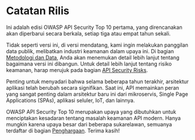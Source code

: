 # Catatan Rilis

Ini adalah edisi OWASP API Security Top 10 pertama, yang direncanakan akan diperbarui secara berkala, setiap tiga atau empat tahun sekali.

Tidak seperti versi ini, di versi mendatang, kami ingin melakukan panggilan data publik, melibatkan industri keamanan dalam upaya ini. Di bagian [Metodologi dan Data][1], Anda akan menemukan detail lebih lanjut tentang bagaimana versi ini dibangun. Untuk detail lebih lanjut tentang risiko keamanan, harap merujuk pada bagian [API Security Risks][2].

Penting untuk menyadari bahwa selama beberapa tahun terakhir, arsitektur aplikasi telah berubah secara signifikan. Saat ini, API memainkan peran yang sangat penting dalam arsitektur baru ini dari mikroservis, Single Page Applications (SPAs), aplikasi seluler, IoT, dan lainnya.

OWASP API Security Top 10 merupakan upaya yang dibutuhkan untuk menciptakan kesadaran tentang masalah keamanan API modern. Hanya mungkin karena upaya besar dari beberapa sukarelawan, semuanya terdaftar di bagian [Penghargaan][3]. Terima kasih!

[1]: ./0xd0-about-data-id.md  
[2]: ./0x10-api-security-risks-id.md
[3]: ./0xd1-acknowledgments.md